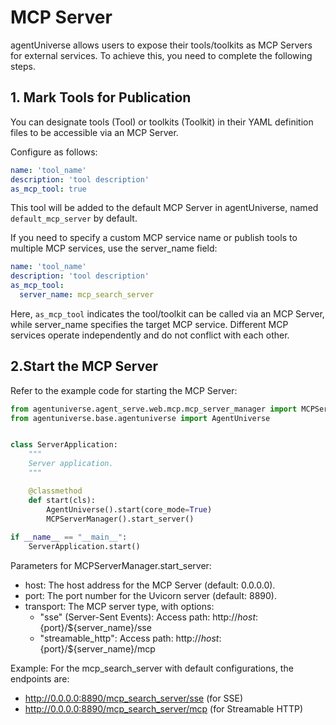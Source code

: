 # MCP Server
agentUniverse allows users to expose their tools/toolkits as MCP Servers for external services. To achieve this, you need to complete the following steps.

## 1. Mark Tools for Publication
You can designate tools (Tool) or toolkits (Toolkit) in their YAML definition files to be accessible via an MCP Server.

Configure as follows:
```yaml
name: 'tool_name'
description: 'tool description'
as_mcp_tool: true
```

This tool will be added to the default MCP Server in agentUniverse, named `default_mcp_server` by default.

If you need to specify a custom MCP service name or publish tools to multiple MCP services, use the server_name field:
```yaml
name: 'tool_name'
description: 'tool description'
as_mcp_tool:
  server_name: mcp_search_server
```
Here, `as_mcp_tool` indicates the tool/toolkit can be called via an MCP Server, while server_name specifies the target MCP service. Different MCP services operate independently and do not conflict with each other.

## 2.Start the MCP Server
Refer to the example code for starting the MCP Server:
```python
from agentuniverse.agent_serve.web.mcp.mcp_server_manager import MCPServerManager
from agentuniverse.base.agentuniverse import AgentUniverse


class ServerApplication:
    """
    Server application.
    """

    @classmethod
    def start(cls):
        AgentUniverse().start(core_mode=True)
        MCPServerManager().start_server()
        
if __name__ == "__main__":
    ServerApplication.start()
```

Parameters for MCPServerManager.start_server:
- host: The host address for the MCP Server (default: 0.0.0.0).
- port: The port number for the Uvicorn server (default: 8890).
- transport: The MCP server type, with options:
  - "sse" (Server-Sent Events): Access path: http://${host}:${port}/${server_name}/sse
  - "streamable_http": Access path: http://${host}:${port}/${server_name}/mcp

Example: For the mcp_search_server with default configurations, the endpoints are:
- http://0.0.0.0:8890/mcp_search_server/sse (for SSE)
- http://0.0.0.0:8890/mcp_search_server/mcp (for Streamable HTTP)
